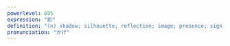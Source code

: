 ```yaml
---
powerlevel: 695
expression: "影"
definition: "(n) shadow; silhouette; reflection; image; presence; sign; light (stars, moon); (P)"
pronunciation: "かげ"
---
```


